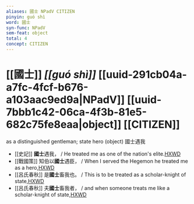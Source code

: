```yaml
---
aliases: 國士 NPadV CITIZEN
pinyin: guó shì
word: 國士
syn-func: NPadV
sem-feat: object
total: 4
concept: CITIZEN 
---
```

# [[國士]] *[[guó shì]]*  [[uuid-291cb04a-a7fc-4fcf-b676-a103aac9ed9a|NPadV]] [[uuid-7bbb1c42-06ca-4f3b-81e5-682c75fe8eaa|object]] [[CITIZEN]]
as a distinguished gentleman; state hero (object) 國士遇我
 - [[史記]] **國士**遇我， / He treated me as one of the nation's elite.[HXWD](https://hxwd.org/textview.html?location=KR2a0001_tls_086-11a.22)
 - [[戰國策]] 知伯以**國士**遇臣， / When I served the Hegemon he treated me as a hero,[HXWD](https://hxwd.org/textview.html?location=KR2e0003_tls_225-2a.19)
 - [[呂氏春秋]] 是**國士**畜我也。 / This is to be treated as a scholar-knight of state,[HXWD](https://hxwd.org/textview.html?location=KR3j0009_tls_012-18a.24)
 - [[呂氏春秋]] 夫**國士**畜我者， / and when someone treats me like a scholar-knight of state,[HXWD](https://hxwd.org/textview.html?location=KR3j0009_tls_012-18a.25)